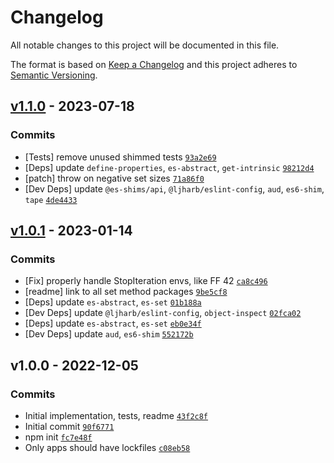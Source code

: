 # Changelog

All notable changes to this project will be documented in this file.

The format is based on [Keep a Changelog](https://keepachangelog.com/en/1.0.0/)
and this project adheres to [Semantic Versioning](https://semver.org/spec/v2.0.0.html).

## [v1.1.0](https://github.com/es-shims/Set.prototype.isSubsetOf/compare/v1.0.1...v1.1.0) - 2023-07-18

### Commits

- [Tests] remove unused shimmed tests [`93a2e69`](https://github.com/es-shims/Set.prototype.isSubsetOf/commit/93a2e6914088777ac2d5cacee5ae8ed2a739c717)
- [Deps] update `define-properties`, `es-abstract`, `get-intrinsic` [`98212d4`](https://github.com/es-shims/Set.prototype.isSubsetOf/commit/98212d43598fb61d75b6b153487da2b8b14e5446)
- [patch] throw on negative set sizes [`71a86f0`](https://github.com/es-shims/Set.prototype.isSubsetOf/commit/71a86f08138720405674635da2c69baa65ba81a0)
- [Dev Deps] update `@es-shims/api`, `@ljharb/eslint-config`, `aud`, `es6-shim`, `tape` [`4de4433`](https://github.com/es-shims/Set.prototype.isSubsetOf/commit/4de44331e8737a0aa11dfdeb5d034a102a0d5fd8)

## [v1.0.1](https://github.com/es-shims/Set.prototype.isSubsetOf/compare/v1.0.0...v1.0.1) - 2023-01-14

### Commits

- [Fix] properly handle StopIteration envs, like FF 42 [`ca8c496`](https://github.com/es-shims/Set.prototype.isSubsetOf/commit/ca8c496cb81641e949fcd2ca9c1555d6a37aeac4)
- [readme] link to all set method packages [`9be5cf8`](https://github.com/es-shims/Set.prototype.isSubsetOf/commit/9be5cf8b1900fa37dd35dd87796409793ec86879)
- [Deps] update `es-abstract`, `es-set` [`01b188a`](https://github.com/es-shims/Set.prototype.isSubsetOf/commit/01b188a40ad8065a16f0bd03133aeadf2e89198d)
- [Dev Deps] update `@ljharb/eslint-config`, `object-inspect` [`02fca02`](https://github.com/es-shims/Set.prototype.isSubsetOf/commit/02fca020323133477b0487fd8aadce678a630bcb)
- [Deps] update `es-abstract`, `es-set` [`eb0e34f`](https://github.com/es-shims/Set.prototype.isSubsetOf/commit/eb0e34f67586516bc0d77ae488e270b050473aea)
- [Dev Deps] update `aud`, `es6-shim` [`552172b`](https://github.com/es-shims/Set.prototype.isSubsetOf/commit/552172bb16fe34f9f5da50254c64516b5696b7e2)

## v1.0.0 - 2022-12-05

### Commits

- Initial implementation, tests, readme [`43f2c8f`](https://github.com/es-shims/Set.prototype.isSubsetOf/commit/43f2c8fa8be2dc7113ad8099e705d88ebaf8901b)
- Initial commit [`90f6771`](https://github.com/es-shims/Set.prototype.isSubsetOf/commit/90f67717a64d9ecf3b8ca4f199080984041482ee)
- npm init [`fc7e48f`](https://github.com/es-shims/Set.prototype.isSubsetOf/commit/fc7e48f876c96145747a7dc38af8f2986dd9ba2c)
- Only apps should have lockfiles [`c08eb58`](https://github.com/es-shims/Set.prototype.isSubsetOf/commit/c08eb58ed68142cba2a8126569c1d2ee87f11e8d)
